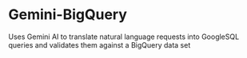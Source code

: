 # Gemini-BigQuery
Uses Gemini AI to translate natural language requests into GoogleSQL queries and validates them against a BigQuery data set
